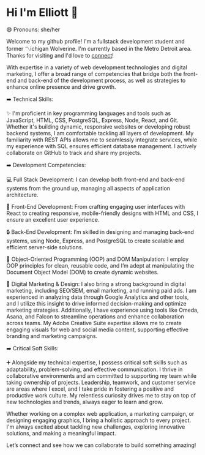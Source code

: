 # Hi I'm Elliott 👋

😄 Pronouns: she/her

Welcome to my github profile! I'm a fullstack development student and former 〽️ichigan Wolverine. I'm currently based in the Metro Detroit area. Thanks for visiting and I'd love to [connect](https://www.linkedin.com/in/elliott-schinella/)!

With expertise in a variety of web development technologies and digital marketing, I offer a broad range of competencies that bridge both the front-end and back-end of the development process, as well as strategies to enhance online presence and drive growth.

➡️ Technical Skills:

✨ I'm proficient in key programming languages and tools such as JavaScript, HTML, CSS, PostgreSQL, Express, Node, React, and Git. Whether it's building dynamic, responsive websites or developing robust backend systems, I am comfortable tackling all layers of development. My familiarity with REST APIs allows me to seamlessly integrate services, while my experience with SQL ensures efficient database management. I actively collaborate on GitHub to track and share my projects.

➡️ Development Competencies:

💻 Full Stack Development: I can develop both front-end and back-end systems from the ground up, managing all aspects of application architecture.

💭 Front-End Development: From crafting engaging user interfaces with React to creating responsive, mobile-friendly designs with HTML and CSS, I ensure an excellent user experience.

🔒 Back-End Development: I’m skilled in designing and managing back-end systems, using Node, Express, and PostgreSQL to create scalable and efficient server-side solutions.

🔧 Object-Oriented Programming (OOP) and DOM Manipulation: I employ OOP principles for clean, reusable code, and I’m adept at manipulating the Document Object Model (DOM) to create dynamic websites.

📲 Digital Marketing & Design:
I also bring a strong background in digital marketing, including SEO/SEM, email marketing, and running paid ads. I am experienced in analyzing data through Google Analytics and other tools, and I utilize this insight to drive informed decision-making and optimize marketing strategies. Additionally, I have experience using tools like Omeda, Asana, and Falcon to streamline operations and enhance collaboration across teams. My Adobe Creative Suite expertise allows me to create engaging visuals for web and social media content, supporting effective branding and marketing campaigns.

➡️ Critical Soft Skills:

➕ Alongside my technical expertise, I possess critical soft skills such as adaptability, problem-solving, and effective communication. I thrive in collaborative environments and am committed to supporting my team while taking ownership of projects. Leadership, teamwork, and customer service are areas where I excel, and I take pride in fostering a positive and productive work culture. My relentless curiosity drives me to stay on top of new technologies and trends, always eager to learn and grow.

Whether working on a complex web application, a marketing campaign, or designing engaging graphics, I bring a holistic approach to every project. I'm always excited about tackling new challenges, exploring innovative solutions, and making a meaningful impact.

Let’s connect and see how we can collaborate to build something amazing!
